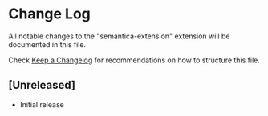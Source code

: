 # Change Log

All notable changes to the "semantica-extension" extension will be documented in this file.

Check [Keep a Changelog](http://keepachangelog.com/) for recommendations on how to structure this file.

## [Unreleased]

- Initial release